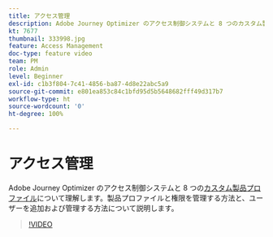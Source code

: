 ```yaml
---
title: アクセス管理
description: Adobe Journey Optimizer のアクセス制御システムと 8 つのカスタム製品プロファイルについて理解します。製品プロファイルと権限を管理する方法と、ユーザーを追加および管理する方法について説明します。
kt: 7677
thumbnail: 333998.jpg
feature: Access Management
doc-type: feature video
team: PM
role: Admin
level: Beginner
exl-id: c1b3f804-7c41-4856-ba87-4d8e22abc5a9
source-git-commit: e801ea853c84c1bfd95d5b5648682fff49d317b7
workflow-type: ht
source-wordcount: '0'
ht-degree: 100%

---
```


# アクセス管理

Adobe Journey Optimizer のアクセス制御システムと 8 つの[カスタム製品プロファイル](https://experienceleague.adobe.com/docs/journey-optimizer/using/administration/ootb-product-profiles.html?lang=ja)について理解します。製品プロファイルと権限を管理する方法と、ユーザーを追加および管理する方法について説明します。

>[!VIDEO](https://video.tv.adobe.com/v/333998?quality=12&learn=on)
